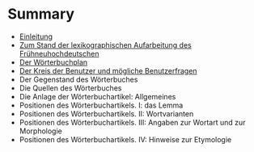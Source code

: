 # Summary

* [Einleitung](README.md)
* [Zum Stand der lexikographischen Aufarbeitung des Frühneuhochdeutschen](zum_stand_der_lexikographischen_aufarbeitung_des_f.md)
* [Der Wörterbuchplan](der_worterbuchplan.md)
* [Der Kreis der Benutzer und mögliche Benutzerfragen](der_kreis_der_benutzer_und_mogliche_benutzerfragen.md)
* Der Gegenstand des Wörterbuches
* Die Quellen des Wörterbuches
* Die Anlage der Wörterbuchartikel: Allgemeines
* Positionen des Wörterbuchartikels. I: das Lemma
* Positionen des Wörterbuchartikels. II: Wortvarianten
* Positionen des Wörterbuchartikels. III: Angaben zur Wortart und zur Morphologie
* Positionen des Wörterbuchartikels. IV: Hinweise zur Etymologie

